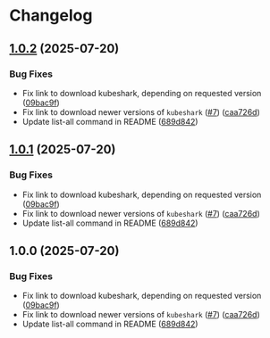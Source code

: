 # Changelog

## [1.0.2](https://github.com/rm3l/asdf-kubeshark/compare/v1.0.1...v1.0.2) (2025-07-20)


### Bug Fixes

* Fix link to download kubeshark, depending on requested version ([09bac9f](https://github.com/rm3l/asdf-kubeshark/commit/09bac9ff8753e5138b5b0458f18f3c678d5232b6))
* Fix link to download newer versions of `kubeshark` ([#7](https://github.com/rm3l/asdf-kubeshark/issues/7)) ([caa726d](https://github.com/rm3l/asdf-kubeshark/commit/caa726d786fb234e98287c525d3668046e29795d))
* Update list-all command in README ([689d842](https://github.com/rm3l/asdf-kubeshark/commit/689d8427c4a2ea4c56850acd94f7593e60c2a38f))

## [1.0.1](https://github.com/rm3l/asdf-kubeshark/compare/v1.0.0...v1.0.1) (2025-07-20)


### Bug Fixes

* Fix link to download kubeshark, depending on requested version ([09bac9f](https://github.com/rm3l/asdf-kubeshark/commit/09bac9ff8753e5138b5b0458f18f3c678d5232b6))
* Fix link to download newer versions of `kubeshark` ([#7](https://github.com/rm3l/asdf-kubeshark/issues/7)) ([caa726d](https://github.com/rm3l/asdf-kubeshark/commit/caa726d786fb234e98287c525d3668046e29795d))
* Update list-all command in README ([689d842](https://github.com/rm3l/asdf-kubeshark/commit/689d8427c4a2ea4c56850acd94f7593e60c2a38f))

## 1.0.0 (2025-07-20)


### Bug Fixes

* Fix link to download kubeshark, depending on requested version ([09bac9f](https://github.com/rm3l/asdf-kubeshark/commit/09bac9ff8753e5138b5b0458f18f3c678d5232b6))
* Fix link to download newer versions of `kubeshark` ([#7](https://github.com/rm3l/asdf-kubeshark/issues/7)) ([caa726d](https://github.com/rm3l/asdf-kubeshark/commit/caa726d786fb234e98287c525d3668046e29795d))
* Update list-all command in README ([689d842](https://github.com/rm3l/asdf-kubeshark/commit/689d8427c4a2ea4c56850acd94f7593e60c2a38f))
